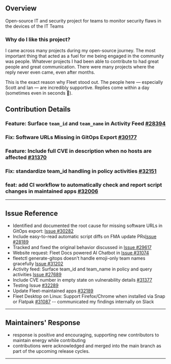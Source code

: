 ## Overview
Open-source IT and security project for teams to monitor security flaws in the devices of the IT Teams

### Why do I like this project?
I came across many projects during my open-source journey.
The most important thing that acted as a fuel for me being engaged in the community was people.
Whatever projects I had been able to contribute to had great people and great communication.
There were many projects where the reply never even came, even after months.

This is the exact reason why Fleet stood out. The people here — especially Scott and Ian — are incredibly supportive. Replies come within a day (sometimes even in seconds 🙌).


## Contribution Details
### Feature: Surface `team_id` and `team_name` in Activity Feed [#28394](https://github.com/fleetdm/fleet/pull/28394)
### Fix: Software URLs Missing in GitOps Export [#30177](https://github.com/fleetdm/fleet/pull/30177)
### Feature: Include full CVE in description when no hosts are affected [#31370](https://github.com/fleetdm/fleet/pull/31370)
### Fix: standardize team_id handling in policy activities [#32151](https://github.com/fleetdm/fleet/pull/32151#event-19369170857)
### feat: add CI workflow to automatically check and report script changes in maintained apps [#32006](https://github.com/fleetdm/fleet/pull/32006#event-19252272650)

---
## Issue Reference

- Identified and documented the root cause for missing software URLs in GitOps export: [Issue #30282](https://github.com/fleetdm/fleet/issues/30282)
- Include easy-to-read automatic script diffs on FMA update PRs[Issue #28189](https://github.com/fleetdm/fleet/issues/28189#issuecomment-3224627396)
- Tracked and fixed the original behavior discussed in [Issue #29617](https://github.com/fleetdm/fleet/issues/29617)
- Website request: Fleet Docs powered AI Chatbot in [Issue #31074](https://github.com/fleetdm/fleet/issues/31074)
- fleetctl generate-gitops doesn't handle emoji-only team names gracefully [Issue #31202](https://github.com/fleetdm/fleet/issues/31202)
- Activity feed: Surface team_id and team_name in policy and query activities [Issue #27689](https://github.com/fleetdm/fleet/issues/27689)
- Include CVE number in empty state on vulnerability details [#31377](https://github.com/fleetdm/fleet/issues/31377)
- Testing Issue [#32289](https://github.com/fleetdm/fleet/pull/32289#issuecomment-3224672376)
- Update Fleet-maintained apps [#32189](https://github.com/fleetdm/fleet/pull/32189#event-19280593621)
- Fleet Desktop on Linux: Support Firefox/Chrome when installed via Snap or Flatpak [#31087](https://github.com/fleetdm/fleet/issues/31087#event-19210533263) -- communicated my findings internally on Slack
---

## Maintainers' Response

- response is positive and encouraging, supporting new contributors to maintain energy while contributing
- contributions were acknowledged and merged into the main branch as part of the upcoming release cycles.

---
